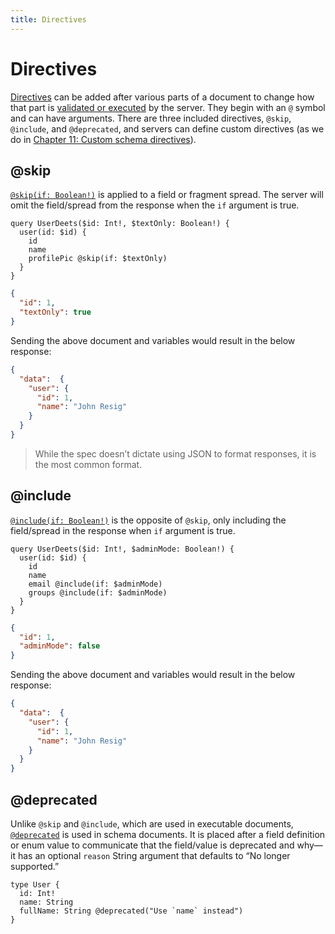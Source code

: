 ```yaml
---
title: Directives
---
```


# Directives

[Directives](http://spec.graphql.org/draft/#sec-Language.Directives) can be added after various parts of a document to change how that part is [validated or executed](../validation-and-execution/index.md) by the server. They begin with an `@` symbol and can have arguments. There are three included directives, `@skip`, `@include`, and `@deprecated`, and servers can define custom directives (as we do in [Chapter 11: Custom schema directives](../server/extended-topics/custom-schema-directives.md)).

## @skip

[`@skip(if: Boolean!)`](http://spec.graphql.org/draft/#sec--skip) is applied to a field or fragment spread. The server will omit the field/spread from the response when the `if` argument is true.

```gql
query UserDeets($id: Int!, $textOnly: Boolean!) {
  user(id: $id) {
    id
    name
    profilePic @skip(if: $textOnly)
  }
}
```

```json
{
  "id": 1,
  "textOnly": true
}
```

Sending the above document and variables would result in the below response:

```json
{
  "data":  {
    "user": {
      "id": 1,
      "name": "John Resig"
    }
  }
}
```

> While the spec doesn’t dictate using JSON to format responses, it is the most common format.

## @include

[`@include(if: Boolean!)`](http://spec.graphql.org/draft/#sec--include) is the opposite of `@skip`, only including the field/spread in the response when `if` argument is true.

```gql
query UserDeets($id: Int!, $adminMode: Boolean!) {
  user(id: $id) {
    id
    name
    email @include(if: $adminMode)
    groups @include(if: $adminMode)
  }
}
```

```json
{
  "id": 1,
  "adminMode": false
}
```

Sending the above document and variables would result in the below response:

```json
{
  "data":  {
    "user": {
      "id": 1,
      "name": "John Resig"
    }
  }
}
```

## @deprecated

Unlike `@skip` and `@include`, which are used in executable documents, [`@deprecated`](http://spec.graphql.org/draft/#sec--deprecated) is used in schema documents. It is placed after a field definition or enum value to communicate that the field/value is deprecated and why—it has an optional `reason` String argument that defaults to “No longer supported.”

```gql
type User {
  id: Int!
  name: String
  fullName: String @deprecated("Use `name` instead")
}
```


